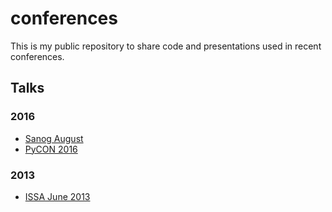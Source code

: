 # conferences
This is my public repository to share code and presentations used in recent conferences.

## Talks
### 2016
* [Sanog August]()
* [PyCON 2016](https://in.pycon.org/cfp/2016/proposals/building-a-secure-iot-platform-using-paho-and-flask~eZ8vb/)

### 2013
* [ISSA June 2013](https://www.issa.org/?page=June2013)
